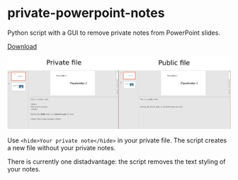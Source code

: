 # private-powerpoint-notes

Python script with a GUI to remove private notes from PowerPoint slides.

<a href="https://github.com/jk31/private-powerpoint-notes/raw/master/gui/PrivatePowerPointNotes.exe">Download</a>

![example image](/slides/example.png)

Use `<hide>Your private note</hide>` in your private file. The script creates a new file without your private notes.

There is currently one distadvantage: the script removes the text styling of your notes.
